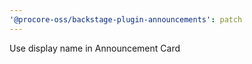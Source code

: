 ```yaml
---
'@procore-oss/backstage-plugin-announcements': patch
---
```


Use display name in Announcement Card

